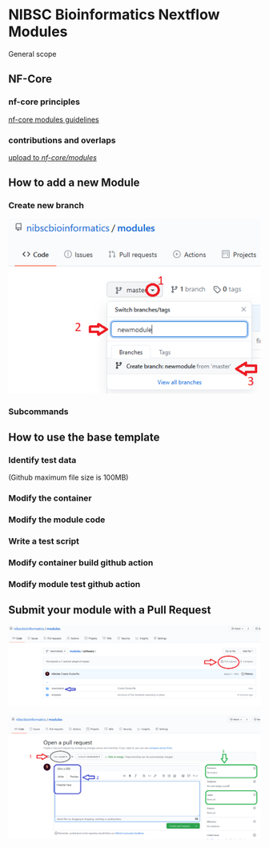 # NIBSC Bioinformatics Nextflow Modules

General scope


## NF-Core


### nf-core principles

[nf-core modules guidelines](https://github.com/nf-core/modules/blob/master/README.md)


### contributions and overlaps

[upload to *nf-core/modules*](https://github.com/nf-core/modules#uploading-to-nf-coremodules)

## How to add a new Module

### Create new branch

![create branch](images/branch.png)


### Subcommands


## How to use the base template


### Identify test data

(Github maximum file size is 100MB)

### Modify the container


### Modify the module code


### Write a test script


### Modify container build github action


### Modify module test github action


## Submit your module with a Pull Request

![initiate pull](images/pr_create.png)


![open pull](images/pr_open.png)
